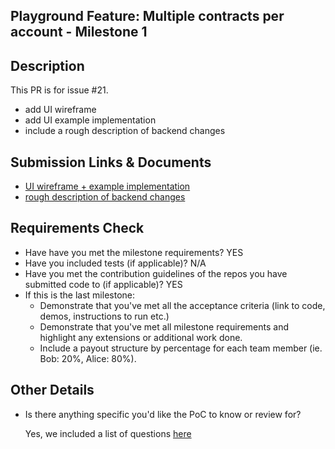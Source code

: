 ## Playground Feature: Multiple contracts per account - Milestone 1

## Description

This PR is for issue #21.

- add UI wireframe
- add UI example implementation
- include a rough description of backend changes

## Submission Links & Documents

- [UI wireframe + example implementation](README.md#Frontend)
- [rough description of backend changes](README.md#Backend)

## Requirements Check

- Have have you met the milestone requirements? YES
- Have you included tests (if applicable)? N/A
- Have you met the contribution guidelines of the repos you have submitted code to (if applicable)? YES
- If this is the last milestone:
  - Demonstrate that you've met all the acceptance criteria (link to code, demos, instructions to run etc.)
  - Demonstrate that you've met all milestone requirements and highlight any extensions or additional work done.
  - Include a payout structure by percentage for each team member (ie. Bob: 20%, Alice: 80%).

## Other Details

- Is there anything specific you'd like the PoC to know or review for?
    
    Yes, we included a list of questions [here](README.md#Questions)
